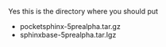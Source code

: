 Yes this is the directory where you should put

 * pocketsphinx-5prealpha.tar.gz
 * sphinxbase-5prealpha.tar.Igz
